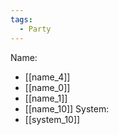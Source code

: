 ```yaml
---
tags:
  - Party
---
```

Name:
- [[name_4]]
- [[name_0]]
- [[name_1]]
- [[name_10]]
System:
- [[system_10]]
